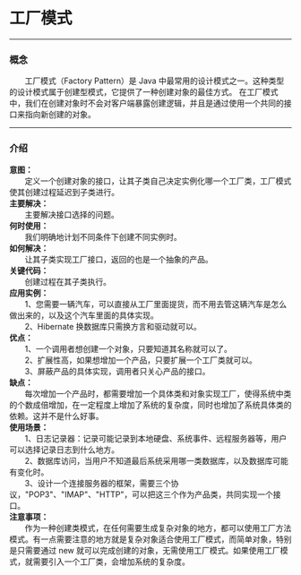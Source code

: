 # 工厂模式
<hr/>

### 概念
<p>&nbsp;&nbsp;&nbsp;&nbsp;&nbsp;&nbsp;&nbsp;工厂模式（Factory Pattern）是 Java 中最常用的设计模式之一。这种类型的设计模式属于创建型模式，它提供了一种创建对象的最佳方式。
在工厂模式中，我们在创建对象时不会对客户端暴露创建逻辑，并且是通过使用一个共同的接口来指向新创建的对象。
</p>
<hr>

### 介绍
<b>意图：</b><br/>
&nbsp;&nbsp;&nbsp;&nbsp;&nbsp;&nbsp;&nbsp;定义一个创建对象的接口，让其子类自己决定实例化哪一个工厂类，工厂模式使其创建过程延迟到子类进行。<br/>
<b>主要解决：</b><br/>
&nbsp;&nbsp;&nbsp;&nbsp;&nbsp;&nbsp;&nbsp;主要解决接口选择的问题。<br/>
<b>何时使用：</b><br/>
&nbsp;&nbsp;&nbsp;&nbsp;&nbsp;&nbsp;&nbsp;我们明确地计划不同条件下创建不同实例时。<br/>
<b>如何解决：</b><br/>
&nbsp;&nbsp;&nbsp;&nbsp;&nbsp;&nbsp;&nbsp;让其子类实现工厂接口，返回的也是一个抽象的产品。<br/>
<b>关键代码：</b><br/>
&nbsp;&nbsp;&nbsp;&nbsp;&nbsp;&nbsp;&nbsp;创建过程在其子类执行。<br/>
<b>应用实例：</b><br/>
&nbsp;&nbsp;&nbsp;&nbsp;&nbsp;&nbsp;&nbsp;1、您需要一辆汽车，可以直接从工厂里面提货，而不用去管这辆汽车是怎么做出来的，以及这个汽车里面的具体实现。<br/>
&nbsp;&nbsp;&nbsp;&nbsp;&nbsp;&nbsp;&nbsp;2、Hibernate 换数据库只需换方言和驱动就可以。<br/>
<b>优点：</b><br/>
&nbsp;&nbsp;&nbsp;&nbsp;&nbsp;&nbsp;&nbsp;1、一个调用者想创建一个对象，只要知道其名称就可以了。<br/>
&nbsp;&nbsp;&nbsp;&nbsp;&nbsp;&nbsp;&nbsp;2、扩展性高，如果想增加一个产品，只要扩展一个工厂类就可以。<br/>
&nbsp;&nbsp;&nbsp;&nbsp;&nbsp;&nbsp;&nbsp;3、屏蔽产品的具体实现，调用者只关心产品的接口。<br/>
<b>缺点：</b><br/>
&nbsp;&nbsp;&nbsp;&nbsp;&nbsp;&nbsp;&nbsp;每次增加一个产品时，都需要增加一个具体类和对象实现工厂，使得系统中类的个数成倍增加，在一定程度上增加了系统的复杂度，同时也增加了系统具体类的依赖。这并不是什么好事。<br/>
<b>使用场景：</b><br/>
&nbsp;&nbsp;&nbsp;&nbsp;&nbsp;&nbsp;&nbsp;1、日志记录器：记录可能记录到本地硬盘、系统事件、远程服务器等，用户可以选择记录日志到什么地方。<br/>
&nbsp;&nbsp;&nbsp;&nbsp;&nbsp;&nbsp;&nbsp;2、数据库访问，当用户不知道最后系统采用哪一类数据库，以及数据库可能有变化时。<br/>
&nbsp;&nbsp;&nbsp;&nbsp;&nbsp;&nbsp;&nbsp;3、设计一个连接服务器的框架，需要三个协议，"POP3"、"IMAP"、"HTTP"，可以把这三个作为产品类，共同实现一个接口。<br/>
<b>注意事项：</b><br/>
&nbsp;&nbsp;&nbsp;&nbsp;&nbsp;&nbsp;&nbsp;作为一种创建类模式，在任何需要生成复杂对象的地方，都可以使用工厂方法模式。有一点需要注意的地方就是复杂对象适合使用工厂模式，而简单对象，特别是只需要通过 new 就可以完成创建的对象，无需使用工厂模式。如果使用工厂模式，就需要引入一个工厂类，会增加系统的复杂度。